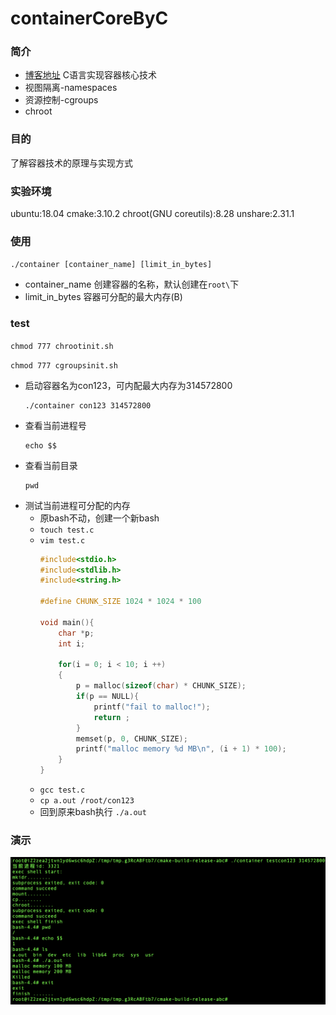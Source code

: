 # containerCoreByC
### 简介
+ [博客地址](https://www.jianshu.com/p/112d2b281282)
C语言实现容器核心技术
+ 视图隔离-namespaces
+ 资源控制-cgroups
+ chroot

### 目的
了解容器技术的原理与实现方式

### 实验环境
ubuntu:18.04
cmake:3.10.2
chroot(GNU coreutils):8.28
unshare:2.31.1

### 使用
`./container [container_name] [limit_in_bytes]`
+ container_name
创建容器的名称，默认创建在`root\`下
+ limit_in_bytes
容器可分配的最大内存(B)
### test
`chmod 777 chrootinit.sh `

`chmod 777 cgroupsinit.sh `
+ 启动容器名为con123，可内配最大内存为314572800
    ```shell script
    ./container con123 314572800
    ```
+ 查看当前进程号
    ```shell script
    echo $$
    ```
+ 查看当前目录
    ```shell script
    pwd
    ```
+ 测试当前进程可分配的内存
    + 原bash不动，创建一个新bash
    + `touch test.c` 
    + `vim test.c`
        ```c    
        #include<stdio.h>
        #include<stdlib.h>
        #include<string.h>
        
        #define CHUNK_SIZE 1024 * 1024 * 100
        
        void main(){
            char *p;
            int i;
        
            for(i = 0; i < 10; i ++)
            {
                p = malloc(sizeof(char) * CHUNK_SIZE);
                if(p == NULL){
                    printf("fail to malloc!");
                    return ;
                }
                memset(p, 0, CHUNK_SIZE);
                printf("malloc memory %d MB\n", (i + 1) * 100);
            }
        }
        ```
    + `gcc test.c`
    + `cp a.out /root/con123`
    + 回到原来bash执行 `./a.out`
### 演示
![](show/show.png)
